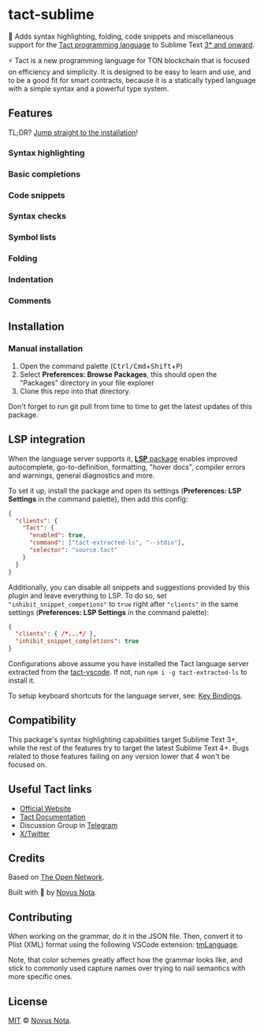 # tact-sublime

<!--
  TODO: banner!
-->

🚀 Adds syntax highlighting, folding, code snippets and miscellaneous support for the [Tact programming language](https://tact-lang.org/) to Sublime Text [3* and onward](#compatibility).

⚡ Tact is a new programming language for TON blockchain that is focused on efficiency and simplicity. It is designed to be easy to learn and use, and to be a good fit for smart contracts, because it is a statically typed language with a simple syntax and a powerful type system.

## Features

TL;DR? [Jump straight to the installation](#installation)!

### Syntax highlighting

<!-- [img] & [img] -->

<!-- TODO: image previews
<p>
  <img alt="light screenshot" title="Breakers" src="images/screen-light.png" width="45%">
  <img alt="dark screenshot" title="Mariana" src="images/screen-dark.png" width="45%">
</p>
-->

### Basic completions

<!--
[gif]

Description.

For more, you may try: ...
-->

### Code snippets

<!--
[gif]

Description.
-->

### Syntax checks

<!--
[gif]

Build: with Tact in the command palette
-->

### Symbol lists

<!--
[gif]

ctrl+r and other stuff
-->

### Folding

<!--
[gif]

...
-->

### Indentation

<!--
[gif]

...
-->

### Comments

<!--
[gif]

ctrl+/ and ctrl+shift+/
-->

## Installation

<!-- TODO: Add to https://github.com/wbond/package_control_channel
### Through Package Control (Recommended)

This package is available on [Package Control](https://packagecontrol.io/installation). To install:

1. Open the command palette (<kbd>Ctrl/Cmd</kbd>+<kbd>Shift</kbd>+<kbd>P</kbd>)
2. Select **Package Control: Install Package**
3. Select **Tact**
-->

### Manual installation

1. Open the command palette (<kbd>Ctrl/Cmd</kbd>+<kbd>Shift</kbd>+<kbd>P</kbd>)
2. Select **Preferences: Browse Packages**, this should open the "Packages" directory in your file explorer
3. Clone this repo into that directory.

Don't forget to run git pull from time to time to get the latest updates of this package.

## LSP integration

When the language server supports it, [**LSP** package](https://packagecontrol.io/packages/LSP) enables improved autocomplete, go-to-definition, formatting, "hover docs", compiler errors and warnings, general diagnostics and more.

To set it up, install the package and open its settings (**Preferences: LSP Settings** in the command palette), then add this config:

```json
{
  "clients": {
    "Tact": {
      "enabled": true,
      "command": ["tact-extracted-ls", "--stdio"],
      "selector": "source.tact"
    }
  }
}
```

Additionally, you can disable all snippets and suggestions provided by this plugin and leave everything to LSP. To do so, set `"inhibit_snippet_competions"` to `true` right after `"clients"` in the same settings (**Preferences: LSP Settings** in the command palette):

```json
{
  "clients": { /*...*/ },
  "inhibit_snippet_completions": true
}
```

Configurations above assume you have installed the Tact language server extracted from the [tact-vscode](https://github.com/tact-lang/tact-vscode). If not, run `npm i -g tact-extracted-ls` to install it.

To setup keyboard shortcuts for the language server, see: [Key Bindings](https://lsp.sublimetext.io/customization/#keyboard-shortcuts-key-bindings).

## Compatibility

This package's syntax highlighting capabilities target Sublime Text 3+, while the rest of the features try to target the latest Sublime Text 4+. Bugs related to those features failing on any version lower that 4 won't be focused on.

## Useful Tact links

- [Official Website](https://tact-lang.org)
- [Tact Documentation](https://docs.tact-lang.org)
- Discussion Group in [Telegram](https://t.me/tactlang)
- [X/Twitter](https://twitter.com/tact_language)

## Credits

Based on [The Open Network](https://ton.org).

Built with 🤍 by [Novus Nota](https://github.com/novusnota).

## Contributing

When working on the grammar, do it in the JSON file. Then, convert it to Plist (XML) format using the following VSCode extension: [tmLanguage](https://marketplace.visualstudio.com/items?itemName=pedro-w.tmlanguage).

Note, that color schemes greatly affect how the grammar looks like, and stick to commonly used capture names over trying to nail semantics with more specific ones.

## License

[MIT](LICENSE) © [Novus Nota](https://github.com/novusnota).
